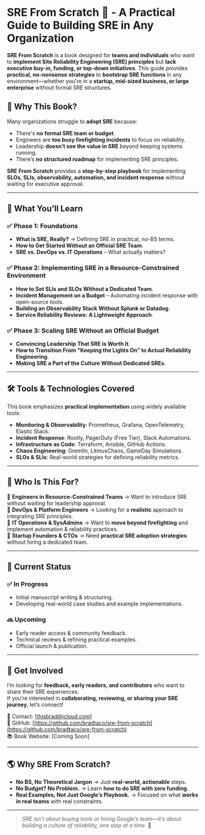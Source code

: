 # SRE From Scratch 📖 - A Practical Guide to Building SRE in Any Organization

**SRE From Scratch** is a book designed for **teams and individuals** who want to **implement Site Reliability Engineering (SRE) principles** but **lack executive buy-in, funding, or top-down initiatives**. This guide provides **practical, no-nonsense strategies** to **bootstrap SRE functions** in any environment—whether you're in a **startup, mid-sized business, or large enterprise** without formal SRE structures.

## 🚀 Why This Book?
Many organizations struggle to **adopt SRE** because:
- There's **no formal SRE team or budget**.
- Engineers are **too busy firefighting incidents** to focus on reliability.
- Leadership **doesn’t see the value in SRE** beyond keeping systems running.
- There’s **no structured roadmap** for implementing SRE principles.

**SRE From Scratch** provides a **step-by-step playbook** for implementing **SLOs, SLIs, observability, automation, and incident response** without waiting for executive approval.

---

## 📖 What You’ll Learn
### ✅ **Phase 1: Foundations**
- **What is SRE, Really?** → Defining SRE in practical, no-BS terms.
- **How to Get Started Without an Official SRE Team**.
- **SRE vs. DevOps vs. IT Operations** – What actually matters?

### ✅ **Phase 2: Implementing SRE in a Resource-Constrained Environment**
- **How to Set SLIs and SLOs Without a Dedicated Team**.
- **Incident Management on a Budget** – Automating incident response with open-source tools.
- **Building an Observability Stack Without Splunk or Datadog**.
- **Service Reliability Reviews: A Lightweight Approach**.

### ✅ **Phase 3: Scaling SRE Without an Official Budget**
- **Convincing Leadership That SRE is Worth It**.
- **How to Transition From “Keeping the Lights On” to Actual Reliability Engineering**.
- **Making SRE a Part of the Culture Without Dedicated SREs**.

---

## 🛠️ Tools & Technologies Covered
This book emphasizes **practical implementation** using widely available tools:
- **Monitoring & Observability**: Prometheus, Grafana, OpenTelemetry, Elastic Stack.
- **Incident Response**: Rootly, PagerDuty (Free Tier), Slack Automations.
- **Infrastructure as Code**: Terraform, Ansible, GitHub Actions.
- **Chaos Engineering**: Gremlin, LitmusChaos, GameDay Simulations.
- **SLOs & SLIs**: Real-world strategies for defining reliability metrics.

---

## 🎯 Who Is This For?
🔹 **Engineers in Resource-Constrained Teams** → Want to introduce SRE without waiting for leadership approval.  
🔹 **DevOps & Platform Engineers** → Looking for a **realistic** approach to integrating SRE principles.  
🔹 **IT Operations & SysAdmins** → Want to **move beyond firefighting** and implement automation & reliability practices.  
🔹 **Startup Founders & CTOs** → Need **practical SRE adoption strategies** without hiring a dedicated team.  

---

## 📌 Current Status
### ✅ **In Progress**
- Initial manuscript writing & structuring.
- Developing real-world case studies and example implementations.

### 🔜 **Upcoming**
- Early reader access & community feedback.
- Technical reviews & refining practical examples.
- Official launch & publication.

---

## 📢 Get Involved
I’m looking for **feedback, early readers, and contributors** who want to share their SRE experiences.  
If you’re interested in **collaborating, reviewing, or sharing your SRE journey**, let’s connect!  

📧 Contact: [thisbrad@icloud.com]  
🐙 GitHub: [https://github.com/bradtaco/sre-from-scratch](https://github.com/bradtaco/sre-from-scratch)  
📚 Book Website: [Coming Soon]  

---

## 🌎 Why SRE From Scratch?
- **No BS, No Theoretical Jargon** → Just **real-world, actionable** steps.  
- **No Budget? No Problem.** → Learn **how to do SRE with zero funding**.  
- **Real Examples, Not Just Google’s Playbook.** → Focused on what **works in real teams** with real constraints.  

---

> *SRE isn’t about buying tools or hiring Google’s team—it’s about building a culture of reliability, one step at a time.* 🚀
